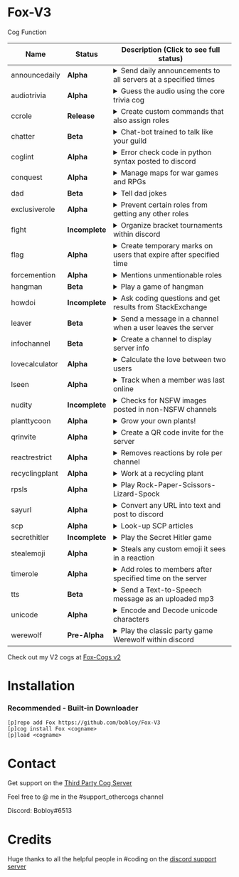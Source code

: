 # Fox-V3

Cog Function

| Name | Status | Description (Click to see full status)
| --- | --- | --- |
| announcedaily | **Alpha** | <details><summary>Send daily announcements to all servers at a specified times</summary>Commissioned release, so suggestions will not be accepted</details> |
| audiotrivia | **Alpha** | <details><summary>Guess the audio using the core trivia cog</summary>Replaces the core Trivia cog. Needs help adding audio trivia lists, please submit a PR to contribute</details> |
| ccrole | **Release** | <details><summary>Create custom commands that also assign roles</summary>May have some bugs, please create an issue if you find any</details> |
| chatter | **Beta** | <details><summary>Chat-bot trained to talk like your guild</summary>Missing some key features, but currently functional. See [Chatter](https://github.com/bobloy/Fox-V3/tree/master/chatter) for install instructions</details> |
| coglint | **Alpha** | <details><summary>Error check code in python syntax posted to discord</summary>Works, but probably needs more turning to work for cogs</details> |
| conquest | **Alpha** | <details><summary>Manage maps for war games and RPGs</summary>Lots of additional features are planned, currently function with simple map</details> |
| dad | **Beta** | <details><summary>Tell dad jokes</summary>Works great!</details> |
| exclusiverole | **Alpha** | <details><summary>Prevent certain roles from getting any other roles</summary>Fully functional, but pretty simple</details> |
| fight | **Incomplete** | <details><summary>Organize bracket tournaments within discord</summary>Still in-progress, a massive project</details> |
| flag | **Alpha** | <details><summary>Create temporary marks on users that expire after specified time</summary>Ported, will not import old data. Please report bugs</details> |
| forcemention | **Alpha** | <details><summary>Mentions unmentionable roles</summary>Very simple cog, mention doesn't persist</details> |
| hangman | **Beta** | <details><summary>Play a game of hangman</summary>Some visual glitches and needs more customization</details> |
| howdoi | **Incomplete** | <details><summary>Ask coding questions and get results from StackExchange</summary>Not yet functional</details> |
| leaver | **Beta** | <details><summary>Send a message in a channel when a user leaves the server</summary>Seems to be functional, please report any bugs or suggestions</details> |
| infochannel | **Beta** | <details><summary>Create a channel to display server info</summary>Just released, please report bugs</details> |
| lovecalculator | **Alpha** | <details><summary>Calculate the love between two users</summary>[Snap-Ons] Just updated to V3</details> |
| lseen | **Alpha** | <details><summary>Track when a member was last online</summary>Alpha release, please report bugs</details> |
| nudity | **Incomplete** | <details><summary>Checks for NSFW images posted in non-NSFW channels</summary>Library this is based on has a bug, waiting for author to merge my PR</details> |
| planttycoon | **Alpha** | <details><summary>Grow your own plants!</summary>[Snap-Ons] Updated to V3, likely to contain bugs</details> |
| qrinvite | **Alpha** | <details><summary>Create a QR code invite for the server</summary>Alpha release, please report any bugs</details> |
| reactrestrict | **Alpha** | <details><summary>Removes reactions by role per channel</summary>A bit clunky, but functional</details> |
| recyclingplant | **Alpha** | <details><summary>Work at a recycling plant</summary>[Snap-Ons] Just updated to V3</details> |
| rpsls | **Alpha** | <details><summary>Play Rock-Paper-Scissors-Lizard-Spock</summary>[Snap-Ons] Just updated to V3</details> |
| sayurl | **Alpha** | <details><summary>Convert any URL into text and post to discord</summary>No error checking and pretty spammy</details> |
| scp | **Alpha** | <details><summary>Look-up SCP articles</summary>[Snap-Ons] Just updated to V3</details> |
| secrethitler | **Incomplete** | <details><summary>Play the Secret Hitler game</summary>Concept, no work done yet</details> |
| stealemoji | **Alpha** | <details><summary>Steals any custom emoji it sees in a reaction</summary>Some planned upgrades for server generation</details> |
| timerole | **Alpha** | <details><summary>Add roles to members after specified time on the server</summary>Upgraded from V2, please report any bugs</details> |
| tts | **Beta** | <details><summary>Send a Text-to-Speech message as an uploaded mp3</summary>Alpha release, please report any bugs</details> |
| unicode | **Alpha** | <details><summary>Encode and Decode unicode characters</summary>[Snap-Ons] Just updated to V3</details> |
| werewolf | **Pre-Alpha** | <details><summary>Play the classic party game Werewolf within discord</summary>Another massive project currently being developed, will be fully customizable</details> |

Check out my V2 cogs at [Fox-Cogs v2](https://github.com/bobloy/Fox-Cogs)

# Installation
### Recommended - Built-in Downloader
```
[p]repo add Fox https://github.com/bobloy/Fox-V3
[p]cog install Fox <cogname>
[p]load <cogname>
```

# Contact
Get support on the [Third Party Cog Server](https://discord.gg/GET4DVk)

Feel free to @ me in the #support_othercogs channel

Discord: Bobloy#6513

# Credits

Huge thanks to all the helpful people in #coding on the [discord support server](https://discord.gg/red)
